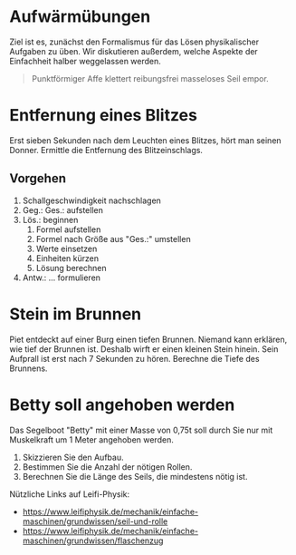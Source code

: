 Aufwärmübungen
=================

Ziel ist es, zunächst den Formalismus für das Lösen physikalischer Aufgaben zu üben. Wir diskutieren außerdem, welche Aspekte der Einfachheit halber weggelassen werden.

> Punktförmiger Affe klettert reibungsfrei masseloses Seil empor.

# Entfernung eines Blitzes

Erst sieben Sekunden nach dem Leuchten eines Blitzes, hört man seinen Donner. Ermittle die Entfernung des Blitzeinschlags.

## Vorgehen

1. Schallgeschwindigkeit nachschlagen
1. Geg.: Ges.: aufstellen
1. Lös.: beginnen
	1. Formel aufstellen
	1. Formel nach Größe aus "Ges.:" umstellen
	1. Werte einsetzen
	1. Einheiten kürzen
	1. Lösung berechnen
1. Antw.: ... formulieren

# Stein im Brunnen

Piet entdeckt auf einer Burg einen tiefen Brunnen. Niemand kann erklären, wie tief der Brunnen ist. Deshalb wirft er einen kleinen Stein hinein. Sein Aufprall ist erst nach 7 Sekunden zu hören. Berechne die Tiefe des Brunnens.

# Betty soll angehoben werden

Das Segelboot "Betty" mit einer Masse von 0,75t soll durch Sie nur mit Muskelkraft um 1 Meter angehoben werden.

1. Skizzieren Sie den Aufbau.
1. Bestimmen Sie die Anzahl der nötigen Rollen.
1. Berechnen Sie die Länge des Seils, die mindestens nötig ist.

Nützliche Links auf Leifi-Physik:

- https://www.leifiphysik.de/mechanik/einfache-maschinen/grundwissen/seil-und-rolle
- https://www.leifiphysik.de/mechanik/einfache-maschinen/grundwissen/flaschenzug
